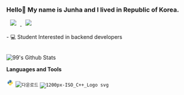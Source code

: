 ### Hello👋 My name is Junha and I lived in Republic of Korea.
<a href="https://junad-park.github.io/">
    <img 
        src="http://img.shields.io/badge/-Tech%20Blog-655ced?style=flat&logo=github&link=Junad-Park.github.io"
        style="height : auto; margin-left : 10px; margin-right : 10px;"/>
</a>
<a href="https://instagram.com/junad._.p/">
    <img 
        src="http://img.shields.io/badge/-Instagram-black?style=flat&logo=Instagram&link=https://instagram.com/junad._.p/"
        style="height : auto; margin-left : 10px; margin-right : 10px; color:#E4405F"/>
</a>
<br><br>
- 💻 Student Interested in backend developers<br><br> 

![99's Github Stats](https://github-readme-stats.vercel.app/api?username=Junad-Park&bg_color=30,e96443,904e95&title_color=fff&text_color=fff)

<strong>Languages and Tools</strong><br><br>
<code><a target="_blank" rel="noopener noreferrer" href="https://raw.githubusercontent.com/github/explore/80688e429a7d4ef2fca1e82350fe8e3517d3494d/topics/python/python.png"><img height="20" src="https://raw.githubusercontent.com/github/explore/80688e429a7d4ef2fca1e82350fe8e3517d3494d/topics/python/python.png" style="max-width: 100%;"></a></code>
<code>![다운로드](https://user-images.githubusercontent.com/67590577/175244671-178c24b1-63cc-49e7-9de7-e9ee03fd9ba6.png)</code>
<code>![1200px-ISO_C++_Logo svg](https://user-images.githubusercontent.com/67590577/175244633-b4449f43-76fa-4a7d-82e5-48575667ad6c.png)</code>





